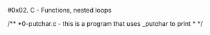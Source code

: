 #0x02. C - Functions, nested loops

/**
*0-putchar.c - this is a program that uses _putchar to print
*
*/
